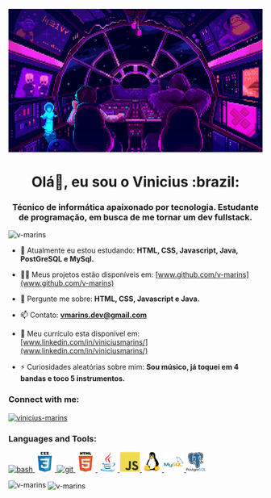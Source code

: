 ![banner](https://github.com/v-marins/mundos-fantasticos/blob/master/imagens/120901073-f0febc00-c60e-11eb-9090-3a08df0684f8.gif?raw=true)

<h1 align="center">Olá👋, eu sou o Vinicius :brazil: </h1>
<h3 align="center">Técnico de informática apaixonado por tecnologia. Estudante de programação, em busca de me tornar um dev fullstack.</h3>

<p align="left"> <img src="https://komarev.com/ghpvc/?username=v-marins&label=Profile%20views&color=0e75b6&style=flat" alt="v-marins" /> </p>

- 🌱 Atualmente eu estou estudando: **HTML, CSS, Javascript, Java, PostGreSQL e MySql.**

- 👨‍💻 Meus projetos estão disponíveis em: [www.github.com/v-marins](www.github.com/v-marins)

- 💬 Pergunte me sobre: **HTML, CSS, Javascript e Java.**

- 📫 Contato: **vmarins.dev@gmail.com**

- 📄 Meu currículo esta disponível em: [www.linkedin.com/in/viniciusmarins/](www.linkedin.com/in/viniciusmarins/)

- ⚡ Curiosidades aleatórias sobre mim: **Sou músico, já toquei em 4 bandas e toco 5 instrumentos.**

<h3 align="left">Connect with me:</h3>
<p align="left">
<a href="https://linkedin.com/in/vinicius-marins" target="blank"><img align="center" src="https://raw.githubusercontent.com/rahuldkjain/github-profile-readme-generator/master/src/images/icons/Social/linked-in-alt.svg" alt="vinicius-marins" height="30" width="40" /></a>
</p>

<h3 align="left">Languages and Tools:</h3>
<p align="left"> <a href="https://www.gnu.org/software/bash/" target="_blank" rel="noreferrer"> <img src="https://www.vectorlogo.zone/logos/gnu_bash/gnu_bash-icon.svg" alt="bash" width="40" height="40"/> </a> <a href="https://www.w3schools.com/css/" target="_blank" rel="noreferrer"> <img src="https://raw.githubusercontent.com/devicons/devicon/master/icons/css3/css3-original-wordmark.svg" alt="css3" width="40" height="40"/> </a> <a href="https://git-scm.com/" target="_blank" rel="noreferrer"> <img src="https://www.vectorlogo.zone/logos/git-scm/git-scm-icon.svg" alt="git" width="40" height="40"/> </a> <a href="https://www.w3.org/html/" target="_blank" rel="noreferrer"> <img src="https://raw.githubusercontent.com/devicons/devicon/master/icons/html5/html5-original-wordmark.svg" alt="html5" width="40" height="40"/> </a> <a href="https://www.java.com" target="_blank" rel="noreferrer"> <img src="https://raw.githubusercontent.com/devicons/devicon/master/icons/java/java-original.svg" alt="java" width="40" height="40"/> </a> <a href="https://developer.mozilla.org/en-US/docs/Web/JavaScript" target="_blank" rel="noreferrer"> <img src="https://raw.githubusercontent.com/devicons/devicon/master/icons/javascript/javascript-original.svg" alt="javascript" width="40" height="40"/> </a> <a href="https://www.linux.org/" target="_blank" rel="noreferrer"> <img src="https://raw.githubusercontent.com/devicons/devicon/master/icons/linux/linux-original.svg" alt="linux" width="40" height="40"/> </a> <a href="https://www.mysql.com/" target="_blank" rel="noreferrer"> <img src="https://raw.githubusercontent.com/devicons/devicon/master/icons/mysql/mysql-original-wordmark.svg" alt="mysql" width="40" height="40"/> </a> <a href="https://www.postgresql.org" target="_blank" rel="noreferrer"> <img src="https://raw.githubusercontent.com/devicons/devicon/master/icons/postgresql/postgresql-original-wordmark.svg" alt="postgresql" width="40" height="40"/> </a> </p>

<p><img align="left" src="https://github-readme-stats.vercel.app/api/top-langs?username=v-marins&show_icons=true&theme=tokyonight&locale=en&layout=compact" alt="v-marins" /></p>

<p>&nbsp;<img align="center" src="https://github-readme-stats.vercel.app/api?username=v-marins&show_icons=true&theme=tokyonight&locale=en" alt="v-marins" /></p>

